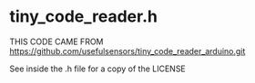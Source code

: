 # tiny_code_reader.h

THIS CODE CAME FROM https://github.com/usefulsensors/tiny_code_reader_arduino.git

See inside the .h file for a copy of the LICENSE
